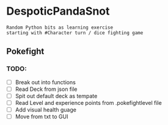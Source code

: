 # DespoticPandaSnot
```
Random Python bits as learning exercise
starting with #Character turn / dice fighting game
```
## Pokefight
### TODO:
  - [ ] Break out into functions
  - [ ] Read Deck from json file
  - [ ] Spit out default deck as tempate
  - [ ] Read Level and experience points from .pokefightlevel file
  - [ ] Add visual health guage
  - [ ] Move from txt to GUI
